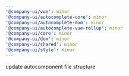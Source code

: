 ```yaml
---
'@company-ui/vue': minor
'@company-ui/autocomplete-core': minor
'@company-ui/autocomplete-dom': minor
'@company-ui/autocomplete-vue-rollup': minor
'@company-ui/core': minor
'@company-ui/dom': minor
'@company-ui/shared': minor
'@company-ui/style': minor
---
```


update autocomponent file structure
